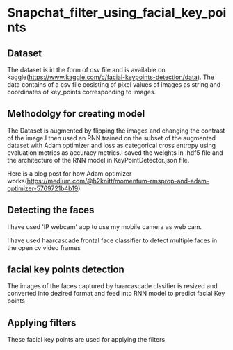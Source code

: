 # Snapchat_filter_using_facial_key_points

## Dataset 
The dataset is in the form of csv file and is available on kaggle(https://www.kaggle.com/c/facial-keypoints-detection/data).
The data contains of a csv file cosisting of pixel values of images as string and coordinates of key_points corresponding to images.

## Methodolgy for creating model
The Dataset is augmented by flipping the images and changing the contrast of the image.I then used an RNN trained on the subset of the augmented dataset with Adam optimizer and loss as categorical cross entropy using evaluation metrics as accuracy metrics.I saved the weights in .hdf5 file and the architecture of the RNN model in 
KeyPointDetector.json file.

Here is a blog post for how Adam optimizer works(https://medium.com/@h2knitt/momentum-rmsprop-and-adam-optimizer-5769721b4b19)
## Detecting the faces
I have used 'IP webcam' app to use my mobile camera as web cam.

I have used haarcascade frontal face classifier to detect multiple faces in the open cv video frames

## facial key points detection 
The images of the faces captured by haarcascade clssifier is resized and converted into dezired format and feed into RNN model to predict facial Key points

## Applying filters
These facial key points are used for applying the filters 
